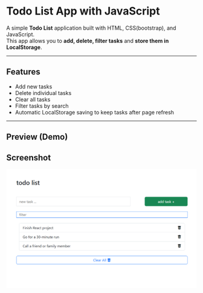 # Todo List App with JavaScript

A simple **Todo List** application built with HTML, CSS(bootstrap), and JavaScript.  
This app allows you to **add, delete, filter tasks** and **store them in LocalStorage**.

---

## Features

- Add new tasks
- Delete individual tasks
- Clear all tasks
- Filter tasks by search
- Automatic LocalStorage saving to keep tasks after page refresh

---

## Preview (Demo)

## Screenshot

![Screenshot](./Capture.PNG)
